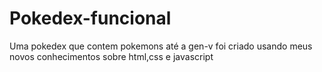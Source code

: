 # Pokedex-funcional
Uma pokedex que contem pokemons até a gen-v
foi criado usando meus novos conhecimentos sobre html,css e javascript
